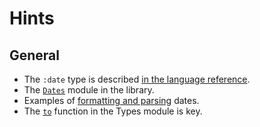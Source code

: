 # Hints

## General

* The `:date` type is described [in the language reference][lang].
* The [`Dates`][dates] module in the library.
* Examples of [formatting and parsing][example] dates.
* The [`to`][to] function in the Types module is key.

[lang]: https://arturo-lang.io/master/documentation/language/#date
[dates]: https://arturo-lang.io/master/documentation/library/dates/
[example]: https://arturo-lang.io/master/documentation/library/dates/#date-formatting-and-parsing
[to]: https://arturo-lang.io/master/documentation/library/types/to/